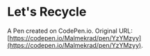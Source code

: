 # Let's Recycle

A Pen created on CodePen.io. Original URL: [https://codepen.io/Malmekrad/pen/YzYMzyy](https://codepen.io/Malmekrad/pen/YzYMzyy).

